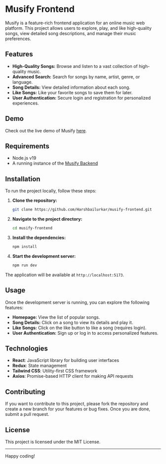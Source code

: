 # Musify Frontend

Musify is a feature-rich frontend application for an online music web platform. This project allows users to explore, play, and like high-quality songs, view detailed song descriptions, and manage their music preferences.

## Features

- **High-Quality Songs:** Browse and listen to a vast collection of high-quality music.
- **Advanced Search:** Search for songs by name, artist, genre, or language.
- **Song Details:** View detailed information about each song.
- **Like Songs:** Like your favorite songs to save them for later.
- **User Authentication:** Secure login and registration for personalized experiences.


## Demo

Check out the live demo of Musify [here](https://musifyharshbailurkar.netlify.app/).

## Requirements

- Node.js v19
- A running instance of the [Musify Backend](https://github.com/Harshbailurkar/Musify-Backend)

## Installation

To run the project locally, follow these steps:

1. **Clone the repository:**
    ```bash
    git clone https://github.com/Harshbailurkar/musify-frontend.git
    ```

2. **Navigate to the project directory:**
    ```bash
    cd musify-frontend
    ```

3. **Install the dependencies:**
    ```bash
    npm install
    ```

4. **Start the development server:**
    ```bash
    npm run dev
    ```

The application will be available at `http://localhost:5173`.

## Usage

Once the development server is running, you can explore the following features:

- **Homepage:** View the list of popular songs.
- **Song Details:** Click on a song to view its details and play it.
- **Like Songs:** Click on the like button to like a song (requires login).
- **User Authentication:** Sign up or log in to access personalized features.

## Technologies

- **React**: JavaScript library for building user interfaces
- **Redux**: State management
- **Tailwind CSS**: Utility-first CSS framework
- **Axios**: Promise-based HTTP client for making API requests
  
## Contributing

If you want to contribute to this project, please fork the repository and create a new branch for your features or bug fixes. Once you are done, submit a pull request.

## License

This project is licensed under the MIT License.

---

Happy coding!

